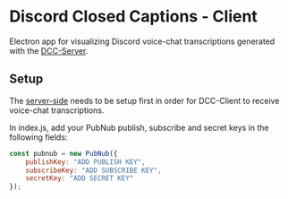 # Discord Closed Captions - Client

Electron app for visualizing Discord voice-chat transcriptions generated with the [DCC-Server](https://github.com/ilyatsykunov/DiscordCC-Server).


## Setup

The [server-side](https://github.com/ilyatsykunov/DiscordCC-Server) needs to be setup first in order for DCC-Client to receive voice-chat transcriptions. 

In index.js, add your PubNub publish, subscribe and secret keys in the following fields:
```javascript
const pubnub = new PubNub({
    publishKey: "ADD PUBLISH KEY",
    subscribeKey: "ADD SUBSCRIBE KEY",
    secretKey: "ADD SECRET KEY"
});
```
